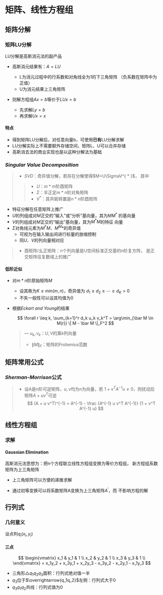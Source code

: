 #	矩阵、线性方程组

##	矩阵分解

###	矩阵LU分解

LU分解是高斯消元法的副产品

-	高斯消元结果有：$A=LU$
	-	L为消元过程中的行系数和对角线全为1的下三角矩阵
		（负系数在矩阵中为正值）
	-	U为消元结果上三角矩阵

-	则解方程组$Ax=b$等价于$LUx=b$
	-	先求解$Ly=b$
	-	再求解$Ux=x$

####	特点

-	得到矩阵LU分解后，对任意向量b，可使用**已有**LU分解求解
-	LU分解实际上不需要额外存储空间，矩阵L、U可以合并存储
-	高斯消去法的商业实现也是以这种分解法为基础

###	*Singular Value Decomposition*

> - *SVD*：奇异值分解，若存在分解使得$M=U\SigmaV^{ * }$，
	其中
> > -	$U$：$m * m$阶酉矩阵
> > -	$\Sigma$：半正定$m * n$阶对角矩阵
> > -	$V^{ * }$：其共轭转置是$n * n$阶酉矩阵

-	特征分解在任意矩阵上推广
-	$U$的列组成对$M$正交的“输入”或“分析”基向量，其为$MM^{*}$
	的基向量
-	$V$的列组成对$M$正交的“输出”基向量，其为$M^{*}M$的特征
	向量
-	$\Sigma$对角线元素为$M^{*}M$、$M^M{*}$的奇异值
	-	可视为在输入输出间进行标量的放缩控制
	-	同$U$、$V$的列向量相对应

> - 酉矩阵/幺正矩阵：n个列向量是U空间标准正交基的n阶复方阵，
	是正交矩阵往复数域上的推广

####	低阶近似

-	对$m * n$阶原始矩阵$M$
	-	设其秩为$K \leq min(m, n)$，奇异值为
		$d_1 \geq d_2 \geq \cdots \geq d_K > 0$
	-	不失一般性可以设其均值为0

-	根据*Eckart and Young*的结果

	$$
	\forall r \leq k, \sum_{k=1}^r d_k u_k v_k^T =
		\arg\min_{\bar M \in M(r)} \| M - \bar M \|_F^2
	$$

	> — $u_k, v_k$：$U, V$的第$k$列向量
	> - $\|M\|_F$：矩阵的Frobenius范数

##	矩阵常用公式

###	*Sherman-Morrison*公式

> - 设A是n阶可逆矩阵，$u, v$均为n为向量，若
	$1 + v^T A^{-1} u \neq 0$，则扰动后矩阵$A + u v^T$可逆
	$$
	(A + u v^T)^{-1} = A^{-1} - \frac {A^{-1} u v^T A^{-1}}
		{1 + v^T A^{-1} u}
	$$

##	线性方程组

###	求解

####	Gaussian Elimination

高斯消元法思想为：把n个方程联立线性方程组变换为等价方程组，
新方程组系数矩阵为上三角矩阵

-	上三角矩阵可以方便的递推求解

-	通过初等变换可以将系数矩阵A变换为上三角矩阵$A^{'}$，而
	不影响方程的解

##	行列式

###	几何意义

设点列$q_i(x_i, y_i)$

####	三点

$$
\begin{vmatrix}
x_1 & y_1 & 1 \\
x_2 & y_2 & 1 \\
x_3 & y_3 & 1 \\
\end{vmatrix}
= x_1y_2 + x_3y_1 + x_2y_3 - x_3y_2 - x_2y_1 - x_1y_3
$$

-	三角形$\triangle q_1q_2q_3$面积：行列式绝对值一半
-	$q_3$位于$\overrightarrow{q_1q_2}$左侧：行列式大于0
-	$q_3q_1q_2$共线：行列式值为0

